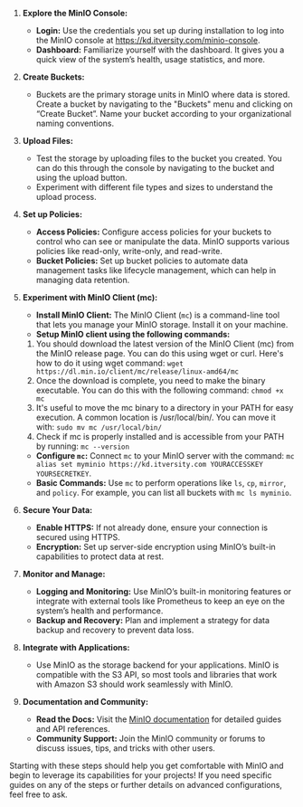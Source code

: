 1. **Explore the MinIO Console:**
   - **Login:** Use the credentials you set up during installation to log into the MinIO console at https://kd.itversity.com/minio-console.
   - **Dashboard:** Familiarize yourself with the dashboard. It gives you a quick view of the system’s health, usage statistics, and more.

2. **Create Buckets:**
   - Buckets are the primary storage units in MinIO where data is stored. Create a bucket by navigating to the "Buckets" menu and clicking on “Create Bucket”. Name your bucket according to your organizational naming conventions.

3. **Upload Files:**
   - Test the storage by uploading files to the bucket you created. You can do this through the console by navigating to the bucket and using the upload button.
   - Experiment with different file types and sizes to understand the upload process.

4. **Set up Policies:**
   - **Access Policies:** Configure access policies for your buckets to control who can see or manipulate the data. MinIO supports various policies like read-only, write-only, and read-write.
   - **Bucket Policies:** Set up bucket policies to automate data management tasks like lifecycle management, which can help in managing data retention.

5. **Experiment with MinIO Client (mc):**
   - **Install MinIO Client:** The MinIO Client (`mc`) is a command-line tool that lets you manage your MinIO storage. Install it on your machine.
   - **Setup MinIO client using the following commands:** 
   1) You should download the latest version of the MinIO Client (mc) from the MinIO release page. You can do this using wget or curl. Here's how to do it using wget command: `wget https://dl.min.io/client/mc/release/linux-amd64/mc`
   2) Once the download is complete, you need to make the binary executable. You can do this with the following command: `chmod +x mc`
   3) It's useful to move the mc binary to a directory in your PATH for easy execution. A common location is /usr/local/bin/. You can move it with: `sudo mv mc /usr/local/bin/`
   4) Check if mc is properly installed and is accessible from your PATH by running: `mc --version`

   - **Configure `mc`:** Connect `mc` to your MinIO server with the command: `mc alias set myminio https://kd.itversity.com YOURACCESSKEY YOURSECRETKEY`.
   - **Basic Commands:** Use `mc` to perform operations like `ls`, `cp`, `mirror`, and `policy`. For example, you can list all buckets with `mc ls myminio`.

6. **Secure Your Data:**
   - **Enable HTTPS:** If not already done, ensure your connection is secured using HTTPS.
   - **Encryption:** Set up server-side encryption using MinIO’s built-in capabilities to protect data at rest.

7. **Monitor and Manage:**
   - **Logging and Monitoring:** Use MinIO’s built-in monitoring features or integrate with external tools like Prometheus to keep an eye on the system’s health and performance.
   - **Backup and Recovery:** Plan and implement a strategy for data backup and recovery to prevent data loss.

8. **Integrate with Applications:**
   - Use MinIO as the storage backend for your applications. MinIO is compatible with the S3 API, so most tools and libraries that work with Amazon S3 should work seamlessly with MinIO.

9. **Documentation and Community:**
   - **Read the Docs:** Visit the [MinIO documentation](https://docs.min.io) for detailed guides and API references.
   - **Community Support:** Join the MinIO community or forums to discuss issues, tips, and tricks with other users.

Starting with these steps should help you get comfortable with MinIO and begin to leverage its capabilities for your projects! If you need specific guides on any of the steps or further details on advanced configurations, feel free to ask.